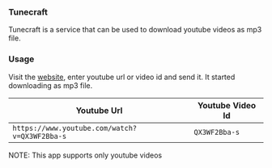 ### Tunecraft

Tunecraft is a service that can be used to download youtube videos as mp3 file.


### Usage

Visit the [website](https://tunecraft.root27.dev), enter youtube url or video id and send it. It started downloading as mp3 file.


| Youtube Url | Youtube Video Id |
| ---         | ---              |
| `https://www.youtube.com/watch?v=QX3WF2Bba-s` | `QX3WF2Bba-s`|


NOTE: This app supports only youtube videos
